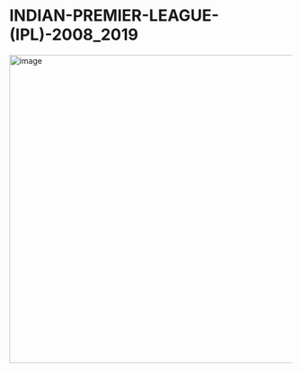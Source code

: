 # INDIAN-PREMIER-LEAGUE-(IPL)-2008_2019
<img width="975" height="549" alt="image" src="https://github.com/user-attachments/assets/2f70b0d2-09fd-421b-a937-6c52a4d8f43b" />
